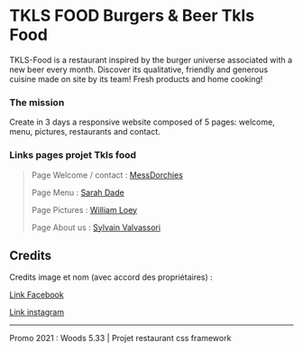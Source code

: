 # TKLS FOOD Burgers & Beer Tkls Food

TKLS-Food is a restaurant inspired by the burger universe associated with a new beer every month. 
Discover its qualitative, friendly and generous cuisine made on site by its team! Fresh products and home cooking! 
                  
### The mission

Create in 3 days a responsive website composed of 5 pages: welcome, menu, pictures, restaurants and contact.
                   


### Links pages projet Tkls food 

> Page Welcome / contact : [MessDorchies](https://github.com/MessDorchies)
> 
> Page Menu : [Sarah Dade](https://github.com/SarahDade)
> 
> Page Pictures : [William Loey](https://github.com/WilliamLoey)
> 
> Page About us : [Sylvain Valvassori](https://github.com/Sylvain-Valvassori)


## Credits

Credits image et nom (avec accord des propriétaires) : 

[Link Facebook](https://www.facebook.com/pages/category/Fast-Food-Restaurant/TKLS-FOOD-BurgersBeers-110805740802476/)

[Link instagram](https://www.instagram.com/tkls_food/)


***
Promo 2021 : Woods 5.33 | Projet restaurant css framework


